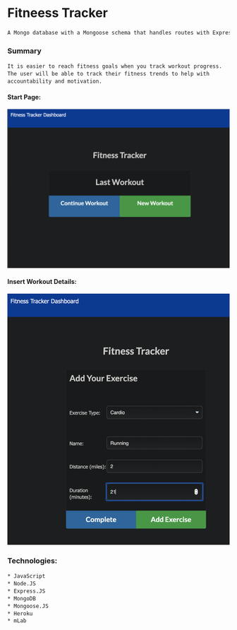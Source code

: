 # Fitneess Tracker
```sh
A Mongo database with a Mongoose schema that handles routes with Express.
```

### Summary
```sh
It is easier to reach fitness goals when you track workout progress. 
The user will be able to track their fitness trends to help with 
accountability and motivation.
```

<!-- ###### [View Fitness Tracker Here!](https://fitness-tracker-jw.herokuapp.com/) -->

#### Start Page:
![Getting Started](/images/ftStart.png)

#### Insert Workout Details:
![Getting Started](/images/ftWrkt.png)

### Technologies:
```sh
* JavaScript
* Node.JS
* Express.JS
* MongoDB
* Mongoose.JS
* Heroku
* mLab
```
